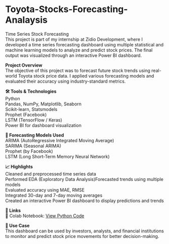 # Toyota-Stocks-Forecasting-Analaysis           
 Time Series Stock Forecasting             
This project is part of my internship at Zidio Development, where I developed a time series forecasting dashboard using multiple statistical and machine learning models to analyze and predict stock prices. The final output was visualized through an interactive Power BI dashboard.            

**Project Overview**            
The objective of this project was to forecast future stock trends using real-world Toyota stock price data. I applied various forecasting models and evaluated their accuracy using industry-standard metrics.     

**🛠️ Tools & Technologies**          
Python            
Pandas, NumPy, Matplotlib, Seaborn             
Scikit-learn, Statsmodels           
Prophet (Facebook)             
LSTM (TensorFlow / Keras)                 
Power BI for dashboard visualization                

**🧠 Forecasting Models Used**           
ARIMA (AutoRegressive Integrated Moving Average)           
SARIMA (Seasonal ARIMA)           
Prophet (by Facebook)             
LSTM (Long Short-Term Memory Neural Network)             

**📈 Highlights**                
Cleaned and preprocessed time series data            
Performed EDA (Exploratory Data Analysis)Forecasted trends using multiple models              
Evaluated accuracy using MAE, RMSE                   
Integrated 30-day and 7-day moving averages                   
Created an interactive Power BI dashboard to display predictions and trends                      

**🔗 Links**                     
🧾 Colab Notebook: [View Python Code](https://colab.research.google.com/drive/13Sr42y84dwEDg63d4LUTZuwocav6ydYZ?usp=sharing)                     

**📌 Use Case**                       
This dashboard can be used by investors, analysts, and financial institutions to monitor and predict stock price movements for better decision-making.                         
  
